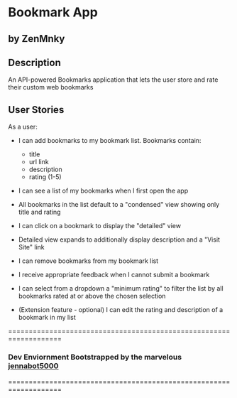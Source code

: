 # Bookmark App
## by ZenMnky

## Description

An API-powered Bookmarks application that lets the user store and rate their custom web bookmarks

## User Stories

As a user:

- I can add bookmarks to my bookmark list. Bookmarks contain:
    - title
    - url link
    - description
    - rating (1-5)
- I can see a list of my bookmarks when I first open the app

- All bookmarks in the list default to a "condensed" view showing only title and rating

- I can click on a bookmark to display the "detailed" view

- Detailed view expands to additionally display description and a "Visit Site" link

- I can remove bookmarks from my bookmark list

- I receive appropriate feedback when I cannot submit a bookmark

-  I can select from a dropdown a "minimum rating" to filter the list by all bookmarks rated at or above the chosen selection

-  (Extension feature - optional) I can edit the rating and description of a bookmark in my list




===================================================================
### Dev Enviornment Bootstrapped by the marvelous [jennabot5000](https://linktr.ee/jenna.chestnut)
===================================================================
